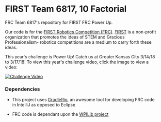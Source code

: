 # FIRST Team 6817, 10 Factorial

FRC Team 6817's repository for FIRST FRC Power Up.

Our code is for the [FIRST Robotics Competition (FRC)](https://www.firstinspires.org/robotics/frc). [FIRST](https://www.firstinspires.org/) is a non-profit organization that promotes the ideas of STEM and Gracious Professionalism- robotics competitions are a medium to carry forth these ideas.

This year's challenge is Power Up! Catch us at Greater Kansas City 3/14/18 to 3/17/18! To view this year's challenge video, click the image to view a video:

[![Challenge Video](https://img.youtube.com/vi/HZbdwYiCY74/hqdefault.jpg)](https://www.youtube.com/watch?v=HZbdwYiCY74 "2018 FIRST Robotics Competition - FIRST POWER UP Game Animation")


### Dependencies

* This project uses [GradleRio](https://github.com/Open-RIO/GradleRIO), an awesome tool for developing FRC code in IntelliJ as opposed to Eclipse. 

* FRC code is dependant upon the [WPILib project](https://github.com/wpilibsuite/allwpilib)
